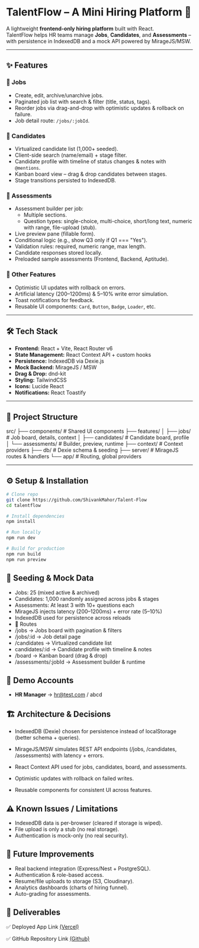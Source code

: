 # TalentFlow – A Mini Hiring Platform 🚀

A lightweight **frontend-only hiring platform** built with React.  
TalentFlow helps HR teams manage **Jobs**, **Candidates**, and **Assessments** – with persistence in IndexedDB and a mock API powered by MirageJS/MSW.  

---

## ✨ Features

### 🔹 Jobs
- Create, edit, archive/unarchive jobs.
- Paginated job list with search & filter (title, status, tags).
- Reorder jobs via drag-and-drop with optimistic updates & rollback on failure.
- Job detail route: `/jobs/:jobId`.

### 🔹 Candidates
- Virtualized candidate list (1,000+ seeded).
- Client-side search (name/email) + stage filter.
- Candidate profile with timeline of status changes & notes with `@mentions`.
- Kanban board view – drag & drop candidates between stages.
- Stage transitions persisted to IndexedDB.

### 🔹 Assessments
- Assessment builder per job:
  - Multiple sections.
  - Question types: single-choice, multi-choice, short/long text, numeric with range, file-upload (stub).
- Live preview pane (fillable form).
- Conditional logic (e.g., show Q3 only if Q1 === "Yes").
- Validation rules: required, numeric range, max length.
- Candidate responses stored locally.
- Preloaded sample assessments (Frontend, Backend, Aptitude).

### 🔹 Other Features
- Optimistic UI updates with rollback on errors.
- Artificial latency (200–1200ms) & 5–10% write error simulation.
- Toast notifications for feedback.
- Reusable UI components: `Card`, `Button`, `Badge`, `Loader`, etc.

---

## 🛠 Tech Stack

- **Frontend:** React + Vite, React Router v6  
- **State Management:** React Context API + custom hooks  
- **Persistence:** IndexedDB via Dexie.js  
- **Mock Backend:** MirageJS / MSW  
- **Drag & Drop:** dnd-kit  
- **Styling:** TailwindCSS  
- **Icons:** Lucide React  
- **Notifications:** React Toastify  

---

## 📂 Project Structure

src/
├── components/ # Shared UI components
├── features/
│ ├── jobs/ # Job board, details, context
│ ├── candidates/ # Candidate board, profile
│ └── assessments/ # Builder, preview, runtime
├── context/ # Context providers
├── db/ # Dexie schema & seeding
├── server/ # MirageJS routes & handlers
└── app/ # Routing, global providers


---

## ⚙️ Setup & Installation

```bash
# Clone repo
git clone https://github.com/ShivankMahor/Talent-Flow
cd talentflow

# Install dependencies
npm install

# Run locally
npm run dev

# Build for production
npm run build
npm run preview

```

## 🌱 Seeding & Mock Data

- Jobs: 25 (mixed active & archived)
- Candidates: 1,000 randomly assigned across jobs & stages
- Assessments: At least 3 with 10+ questions each
- MirageJS injects latency (200–1200ms) + error rate (5–10%)
- IndexedDB used for persistence across reloads
- 🔗 Routes
- /jobs → Jobs board with pagination & filters
- /jobs/:id → Job detail page
- /candidates → Virtualized candidate list
- candidates/:id → Candidate profile with timeline & notes
- /board → Kanban board (drag & drop)
- /assessments/:jobId → Assessment builder & runtime

## 👥 Demo Accounts

- **HR Manager** → hr@test.com / abcd

## 🏗 Architecture & Decisions

- IndexedDB (Dexie) chosen for persistence instead of localStorage (better schema + queries).

- MirageJS/MSW simulates REST API endpoints (/jobs, /candidates, /assessments) with latency + errors.

- React Context API used for jobs, candidates, board, and assessments.

- Optimistic updates with rollback on failed writes.

- Reusable components for consistent UI across features.

## ⚠️ Known Issues / Limitations

- IndexedDB data is per-browser (cleared if storage is wiped).
- File upload is only a stub (no real storage).
- Authentication is mock-only (no real security).

## 🚀 Future Improvements

- Real backend integration (Express/Nest + PostgreSQL).
- Authentication & role-based access.
- Resume/file uploads to storage (S3, Cloudinary).
- Analytics dashboards (charts of hiring funnel).
- Auto-grading for assessments.


## 📎 Deliverables

✅ Deployed App Link [(Vercel)](https://talent-flow-kappa.vercel.app/login)

✅ GitHub Repository Link [(Github)](https://github.com/ShivankMahor/Talent-Flow)